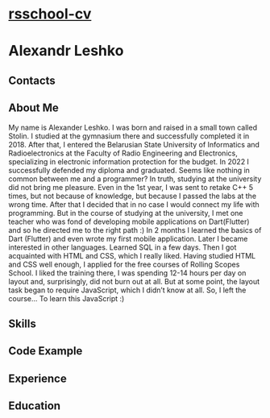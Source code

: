 # __[rsschool-cv]()__

# __Alexandr Leshko__

## __Contacts__

## __About Me__
My name is Alexander Leshko. I was born and raised in a small town called Stolin. I studied at the gymnasium there and successfully completed it in 2018. After that, I entered the Belarusian State University of Informatics and Radioelectronics at the Faculty of Radio Engineering and Electronics, specializing in electronic information protection for the budget. In 2022 I successfully defended my diploma and graduated. Seems like nothing in common between me and a programmer? In truth, studying at the university did not bring me pleasure. Even in the 1st year, I was sent to retake C++ 5 times, but not because of knowledge, but because I passed the labs at the wrong time. After that I decided that in no case I would connect my life with programming. But in the course of studying at the university, I met one teacher who was fond of developing mobile applications on Dart(Flutter) and so he directed me to the right path :) In 2 months I learned the basics of Dart (Flutter) and even wrote my first mobile application. Later I became interested in other languages. Learned SQL in a few days. Then I got acquainted with HTML and CSS, which I really liked. Having studied HTML and CSS well enough, I applied for the free courses of Rolling Scopes School. I liked the training there, I was spending 12-14 hours per day on layout and, surprisingly, did not burn out at all. But at some point, the layout task began to require JavaScript, which I didn’t know at all. So, I left the course... To learn this JavaScript :)

## __Skills__

## __Code Example__

## __Experience__

## __Education__
